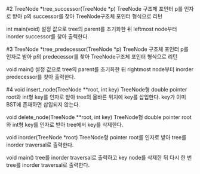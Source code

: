 #2
TreeNode *tree_successor(TreeNode *p)
TreeNode 구조체 포인터 p를 인자로 받아 p의 successor를 찾아 TreeNode구조체 포인터 형식으로 리턴

int main(void)
설정 값으로 tree의 parent를 초기화한 뒤 leftmost node부터 inorder successor를 찾아 출력한다.

#3
TreeNode *tree_predecessor(TreeNode *p)
TreeNode 구조체 포인터 p를 인자로 받아 p의 predecessor를 찾아 TreeNode구조체 포인터 형식으로 리턴

void main()
설정 값으로 tree의 parent를 초기화한 뒤 rightmost node부터 inorder predecessor를 찾아 출력한다.

#4
void insert_node(TreeNode **root, int key)
TreeNode형 double pointer root와 int형 key를 인자로 받아 tree의 올바른 위치에 key를 삽입한다.
key가 이미 BST에 존재하면 삽입되지 않는다.

void delete_node(TreeNode **root, int key)
TreeNode형 double pointer root와 int형 key를 인자로 받아 tree에서 key를 삭제한다.

void inorder(TreeNode *root)
TreeNode형 pointer root를 인자로 받아 tree를 inorder traversal로 출력한다.

void main()
tree를 inorder traversal로 출력하고 key node를 삭제한 뒤 다시 한 번 tree를 inorder traversal로 출력한다.
